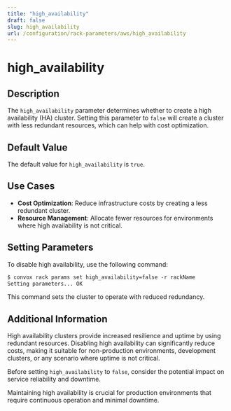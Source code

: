 ```yaml
---
title: "high_availability"
draft: false
slug: high_availability
url: /configuration/rack-parameters/aws/high_availability
---
```


# high_availability

## Description
The `high_availability` parameter determines whether to create a high availability (HA) cluster. Setting this parameter to `false` will create a cluster with less redundant resources, which can help with cost optimization.

## Default Value
The default value for `high_availability` is `true`.

## Use Cases
- **Cost Optimization**: Reduce infrastructure costs by creating a less redundant cluster.
- **Resource Management**: Allocate fewer resources for environments where high availability is not critical.

## Setting Parameters
To disable high availability, use the following command:
```html
$ convox rack params set high_availability=false -r rackName
Setting parameters... OK
```
This command sets the cluster to operate with reduced redundancy.

## Additional Information
High availability clusters provide increased resilience and uptime by using redundant resources. Disabling high availability can significantly reduce costs, making it suitable for non-production environments, development clusters, or any scenario where uptime is not critical.

Before setting `high_availability` to `false`, consider the potential impact on service reliability and downtime.

Maintaining high availability is crucial for production environments that require continuous operation and minimal downtime.
